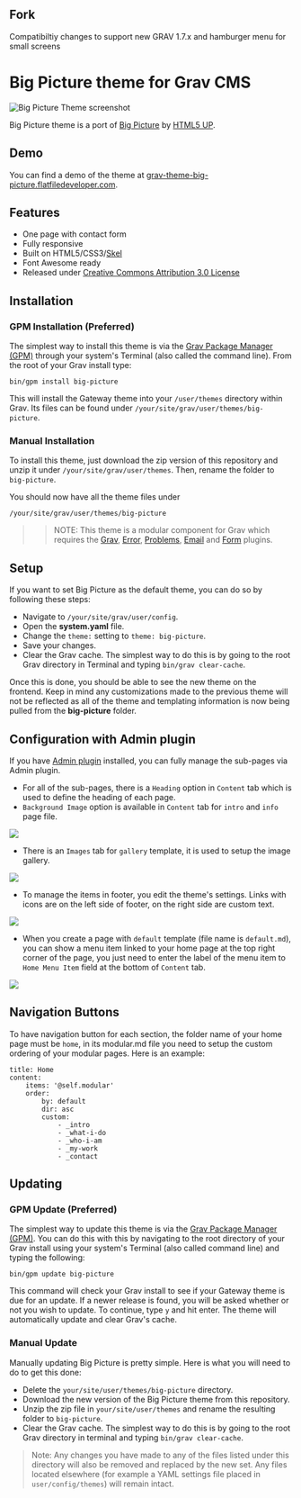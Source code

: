 ## Fork

Compatibiltiy changes to support new GRAV 1.7.x and hamburger menu for small screens

# Big Picture theme for Grav CMS

![Big Picture Theme screenshot](screenshot.jpg)

Big Picture theme is a port of [Big Picture](http://html5up.net/big-picture) by [HTML5 UP](http://html5up.net/).

## Demo

You can find a demo of the theme at [grav-theme-big-picture.flatfiledeveloper.com](https://grav-theme-big-picture.flatfiledeveloper.com).

## Features

* One page with contact form
* Fully responsive
* Built on HTML5/CSS3/[Skel](https://github.com/n33/skel)
* Font Awesome ready
* Released under [Creative Commons Attribution 3.0 License](http://html5up.net/license)

## Installation

### GPM Installation (Preferred)

The simplest way to install this theme is via the [Grav Package Manager (GPM)](http://learn.getgrav.org/advanced/grav-gpm) through your system's Terminal (also called the command line).  From the root of your Grav install type:

    bin/gpm install big-picture

This will install the Gateway theme into your `/user/themes` directory within Grav. Its files can be found under `/your/site/grav/user/themes/big-picture`.

### Manual Installation

To install this theme, just download the zip version of this repository and unzip it under `/your/site/grav/user/themes`. Then, rename the folder to `big-picture`.

You should now have all the theme files under

    /your/site/grav/user/themes/big-picture

>> NOTE: This theme is a modular component for Grav which requires the [Grav](http://github.com/getgrav/grav), [Error](https://github.com/getgrav/grav-theme-error), [Problems](https://github.com/getgrav/grav-plugin-problems), [Email](https://github.com/getgrav/grav-plugin-email) and [Form](https://github.com/getgrav/grav-plugin-form) plugins.

## Setup

If you want to set Big Picture as the default theme, you can do so by following these steps:

* Navigate to `/your/site/grav/user/config`.
* Open the **system.yaml** file.
* Change the `theme:` setting to `theme: big-picture`.
* Save your changes.
* Clear the Grav cache. The simplest way to do this is by going to the root Grav directory in Terminal and typing `bin/grav clear-cache`.

Once this is done, you should be able to see the new theme on the frontend. Keep in mind any customizations made to the previous theme will not be reflected as all of the theme and templating information is now being pulled from the **big-picture** folder.

## Configuration with Admin plugin

If you have [Admin plugin](https://github.com/getgrav/grav-plugin-admin) installed, you can fully manage the sub-pages via Admin plugin.

* For all of the sub-pages, there is a `Heading` option in `Content` tab which is used to define the heading of each page.
* `Background Image` option is available in `Content` tab for `intro` and `info` page file.

![](screenshot_1.jpg)

* There is an `Images` tab for `gallery` template, it is used to setup the image gallery.

![](screenshot_2.jpg)

* To manage the items in footer, you edit the theme's settings. Links with icons are on the left side of footer, on the right side are custom text.

![](screenshot_3.jpg)

* When you create a page with `default` template (file name is `default.md`), you can show a menu item linked to your home page at the top right corner of the page, you just need to enter the label of the menu item to `Home Menu Item` field at the bottom of `Content` tab.

![](screenshot_3.jpg)

## Navigation Buttons

To have navigation button for each section, the folder name of your home page must be `home`, in its modular.md file you need to setup the custom ordering of your modular pages. Here is an example:

```
title: Home
content:
    items: '@self.modular'
    order:
        by: default
        dir: asc
        custom:
            - _intro
            - _what-i-do
            - _who-i-am
            - _my-work
            - _contact
```

## Updating

### GPM Update (Preferred)

The simplest way to update this theme is via the [Grav Package Manager (GPM)](http://learn.getgrav.org/advanced/grav-gpm). You can do this with this by navigating to the root directory of your Grav install using your system's Terminal (also called command line) and typing the following:

    bin/gpm update big-picture

This command will check your Grav install to see if your Gateway theme is due for an update. If a newer release is found, you will be asked whether or not you wish to update. To continue, type `y` and hit enter. The theme will automatically update and clear Grav's cache.

### Manual Update

Manually updating Big Picture is pretty simple. Here is what you will need to do to get this done:

* Delete the `your/site/user/themes/big-picture` directory.
* Download the new version of the Big Picture theme from this repository.
* Unzip the zip file in `your/site/user/themes` and rename the resulting folder to `big-picture`.
* Clear the Grav cache. The simplest way to do this is by going to the root Grav directory in terminal and typing `bin/grav clear-cache`.

> Note: Any changes you have made to any of the files listed under this directory will also be removed and replaced by the new set. Any files located elsewhere (for example a YAML settings file placed in `user/config/themes`) will remain intact.

